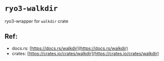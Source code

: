 # `ryo3-walkdir`

ryo3-wrapper for `walkdir` crate

[//]: # "<GENERATED>"

## Ref:

- docs.rs: [https://docs.rs/walkdir](https://docs.rs/walkdir)
- crates: [https://crates.io/crates/walkdir](https://crates.io/crates/walkdir)

[//]: # "</GENERATED>"
